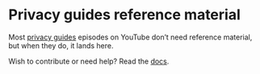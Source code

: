 # Privacy guides reference material

Most [privacy guides](https://www.youtube.com/sunknudsen) episodes on YouTube don’t need reference material, but when they do, it lands here.

Wish to contribute or need help? Read the [docs](./docs).
